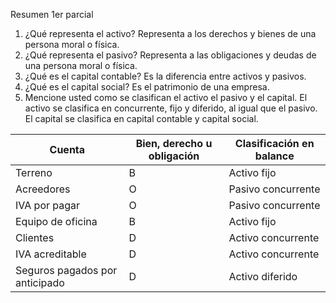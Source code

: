 Resumen 1er parcial

1. ¿Qué representa el activo?
Representa a los derechos y bienes de una persona moral o física.
2. ¿Qué representa el pasivo?
Representa a las obligaciones y deudas de una persona moral o física.
3. ¿Qué es el capital contable?
Es la diferencia entre activos y pasivos.
4. ¿Qué es el capital social?
Es el patrimonio de una empresa.
5. Mencione usted como se clasifican el activo el pasivo y el capital.
El activo se clasifica en concurrente, fijo y diferido, al igual que el pasivo. El capital se clasifica en capital contable y capital social.

| Cuenta| Bien, derecho u obligación | Clasificación en balance |
|-|-|-|
| Terreno                        |B|Activo fijo|
| Acreedores                     |O|Pasivo concurrente|
| IVA por pagar                  |O|Pasivo concurrente|
| Equipo de oficina              |B|Activo fijo|
| Clientes                       |D|Activo concurrente|
| IVA acreditable                |D|Activo concurrente|
| Seguros pagados por anticipado |D|Activo diferido|